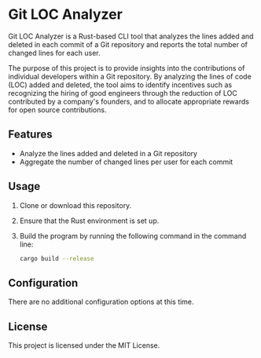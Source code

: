 # Git LOC Analyzer

Git LOC Analyzer is a Rust-based CLI tool that analyzes the lines added and deleted in each commit of a Git repository and reports the total number of changed lines for each user.

The purpose of this project is to provide insights into the contributions of individual developers within a Git repository. By analyzing the lines of code (LOC) added and deleted, the tool aims to identify incentives such as recognizing the hiring of good engineers through the reduction of LOC contributed by a company's founders, and to allocate appropriate rewards for open source contributions.

## Features

- Analyze the lines added and deleted in a Git repository
- Aggregate the number of changed lines per user for each commit

## Usage

1. Clone or download this repository.
2. Ensure that the Rust environment is set up.
3. Build the program by running the following command in the command line:

    ```bash
    cargo build --release
    ```

## Configuration

There are no additional configuration options at this time.

## License

This project is licensed under the MIT License.



